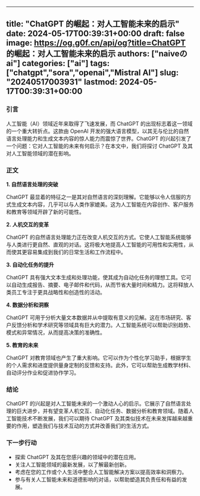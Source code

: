 
---
title: "ChatGPT 的崛起：对人工智能未来的启示"
date: 2024-05-17T00:39:31+00:00
draft: false
image: https://og.g0f.cn/api/og?title=ChatGPT 的崛起：对人工智能未来的启示
authors: ["naiveのai"]
categories: ["ai"]
tags: ["chatgpt","sora","openai","Mistral AI"]
slug: "20240517003931"
lastmod: 2024-05-17T00:39:31+00:00
---
### 引言

人工智能（AI）领域近年来取得了飞速发展，而 ChatGPT 的出现标志着这一领域的一个重大转折点。这款由 OpenAI 开发的强大语言模型，以其无与伦比的自然语言处理能力和生成文本内容的惊人能力而震惊了世界。ChatGPT 的兴起引发了一个问题：它对人工智能的未来有何启示？在本文中，我们将探讨 ChatGPT 及其对人工智能领域的潜在影响。

### 正文

**1. 自然语言处理的突破**

ChatGPT 最显着的特征之一是其对自然语言的深刻理解。它能够以令人信服的方式生成文本内容，几乎可以与人类作家媲美。这为人工智能在内容创作、客户服务和教育等领域开辟了新的可能性。

**2. 人机交互的变革**

ChatGPT 的自然语言处理能力正在改变人机交互的方式。它使人工智能系统能够与人类进行更自然、直观的对话。这将极大地提高人工智能的可用性和实用性，从而使其更容易集成到我们的日常生活和工作流程中。

**3. 自动化任务的提升**

ChatGPT 具有强大文本生成和处理功能，使其成为自动化任务的理想工具。它可以自动生成报告、摘要、电子邮件和代码，从而节省大量时间和精力。这将释放人类员工专注于更具战略性和创造性的活动。

**4. 数据分析和洞察**

ChatGPT 可用于分析大量文本数据并从中提取有意义的见解。这在市场研究、客户反馈分析和学术研究等领域具有巨大的潜力。人工智能系统可以帮助识别趋势、模式和异常情况，从而提高决策的准确性。

**5. 教育的未来**

ChatGPT 对教育领域也产生了重大影响。它可以作为个性化学习助手，根据学生的个人需求和进度提供量身定制的反馈和支持。此外，它可以帮助生成教学材料、自动评分作业和促进协作学习。

### 结论

ChatGPT 的兴起是对人工智能未来的一个激动人心的启示。它展示了自然语言处理的巨大进步，并有望变革人机交互、自动化任务、数据分析和教育领域。随着人工智能技术不断发展，我们可以期待 ChatGPT 及其类似技术在未来发挥越来越重要的作用，塑造我们与技术互动的方式并改善我们的生活方式。

### 下一步行动

* 探索 ChatGPT 及其在您感兴趣的领域中的潜在应用。
* 关注人工智能领域的最新发展，以了解最新创新。
* 考虑在您的工作或个人生活中整合人工智能解决方案以提高效率和洞察力。
* 参与有关人工智能未来和道德影响的对话，以帮助塑造其负责任和有益的发展。